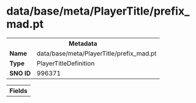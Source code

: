 <h1>data/base/meta/PlayerTitle/prefix_mad.pt</h1><table><tr><th colspan="100%">Metadata</th></tr><tr><td><b>Name</b></td><td>data/base/meta/PlayerTitle/prefix_mad.pt</td></tr><tr><td><b>Type</b></td><td>PlayerTitleDefinition</td></tr><tr><td><b>SNO ID</b></td><td>996371</td></tr></table>

<table><tr><th colspan="100%">Fields</th></tr></table>

